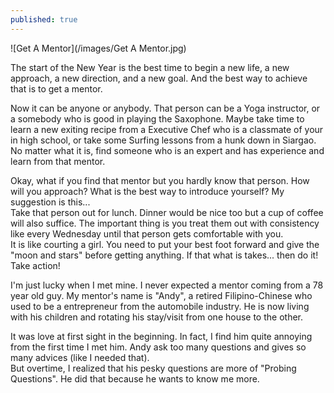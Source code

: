 ```yaml
---
published: true
---
```

![Get A Mentor](/images/Get A Mentor.jpg)

The start of the New Year is the best time to begin a new life, a new approach, a new direction, and a new goal. And the best way to achieve that is to get a mentor.

Now it can be anyone or anybody. That person can be a Yoga instructor, or a somebody who is good in playing the Saxophone. Maybe take time to learn a new exiting recipe from a Executive Chef who is a classmate of your in high school, or take some Surfing lessons from a hunk down in Siargao.   
No matter what it is, find someone who is an expert and has experience and learn from that mentor.

Okay, what if you find that mentor but you hardly know that person. How will you approach? What is the best way to introduce yourself? My suggestion is this...   
Take that person out for lunch. Dinner would be nice too but a cup of coffee will also suffice. The important thing is you treat them out with consistency like every Wednesday until that person gets comfortable with you.   
It is like courting a girl. You need to put your best foot forward and give the "moon and stars" before getting anything. If that what is takes... then do it! Take action!

I'm just lucky when I met mine. I never expected a mentor coming from a 78 year old guy. My mentor's name is "Andy", a retired Filipino-Chinese who used to be a entrepreneur from the automobile industry. He is now living with his children and rotating his stay/visit from one house to the other.

It was love at first sight in the beginning. In fact, I find him quite annoying from the first time I met him. Andy ask too many questions and gives so many advices (like I needed that).   
But overtime, I realized that his pesky questions are more of "Probing Questions". He did that because he wants to know me more. 

